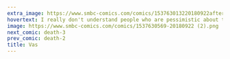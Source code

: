 ```yaml
---
extra_image: https://www.smbc-comics.com/comics/153763013220180922after.png
hovertext: I really don't understand people who are pessimistic about the future.
image: https://www.smbc-comics.com/comics/1537630569-20180922 (2).png
next_comic: death-3
prev_comic: death-2
title: Vas
---
```


